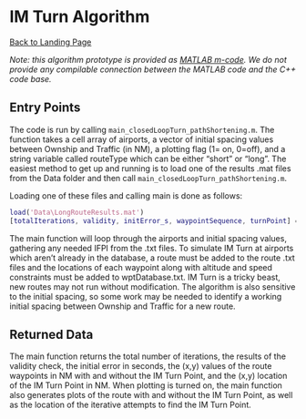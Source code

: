# IM Turn Algorithm

[Back to Landing Page](/README.md)

_Note: this algorithm prototype is provided as [MATLAB m-code](https://github.com/mitre/im_sample_algorithm/blob/master/IMTurn/main_closedLoopTurn_pathShortening.m). We do not provide any compilable connection between the MATLAB code and the C++ code base._

## Entry Points

The code is run by calling `main_closedLoopTurn_pathShortening.m`. The function takes a cell array of airports, a vector of initial spacing values between Ownship and Traffic (in NM), a plotting flag (1= on, 0=off), and a string variable called routeType which can be either “short” or “long”. The easiest method to get up and running is to load one of the results .mat files from the Data folder and then call `main_closedLoopTurn_pathShortening.m`. 

Loading one of these files and calling main is done as follows:

```matlab
load('Data\LongRouteResults.mat')
[totalIterations, validity, initError_s, waypointSequence, turnPoint] = main_closedLoopTurn_pathShortening(airports,initSpacing,plotting,routeType)
```

The main function will loop through the airports and initial spacing values, gathering any needed IFPI from the .txt files. To simulate IM Turn at airports which aren’t already in the database, a route must be added to the route .txt files and the locations of each waypoint along with altitude and speed constraints must be added to wptDatabase.txt. IM Turn is a tricky beast, new routes may not run without modification. The algorithm is also sensitive to the initial spacing, so some work may be needed to identify a working initial spacing between Ownship and Traffic for a new route.

## Returned Data

The main function returns the total number of iterations, the results of the validity check, the initial error in seconds, the (x,y) values of the route waypoints in NM with and without the IM Turn Point, and the (x,y) location of the IM Turn Point in NM. When plotting is turned on, the main function also generates plots of the route with and without the IM Turn Point, as well as the location of the iterative attempts to find the IM Turn Point.
